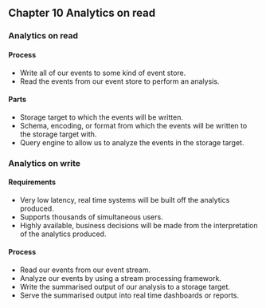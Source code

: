 ## Chapter 10 Analytics on read

### Analytics on read

#### Process

* Write all of our events to some kind of event store.
* Read the events from our event store to perform an analysis.

#### Parts

* Storage target to which the events will be written.
* Schema, encoding, or format from which the events will be written to the storage target with.
* Query engine to allow us to analyze the events in the storage target.

### Analytics on write

#### Requirements

* Very low latency, real time systems will be built off the analytics produced.
* Supports thousands of simultaneous users.
* Highly available, business decisions will be made from the interpretation of the analytics produced.

#### Process

* Read our events from our event stream.
* Analyze our events by using a stream processing framework.
* Write the summarised output of our analysis to a storage target.
* Serve the summarised output into real time dashboards or reports.


